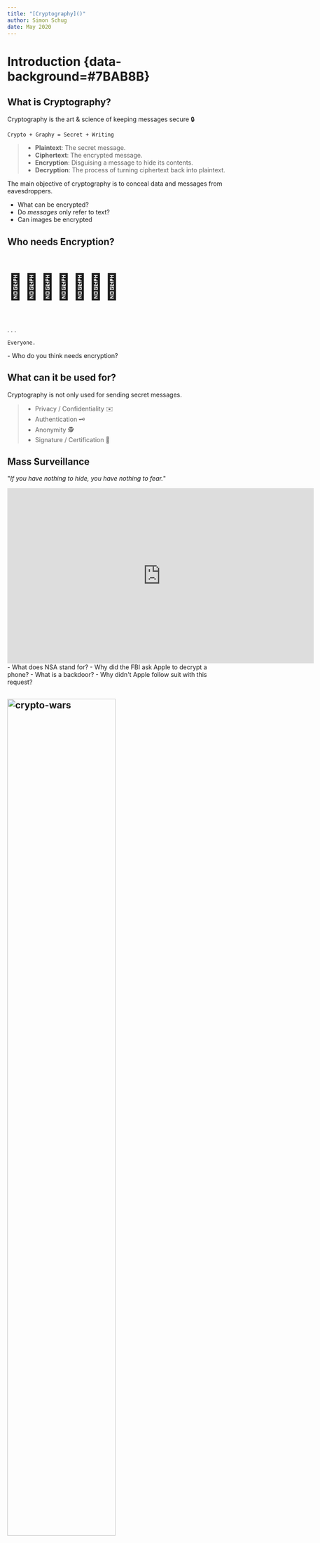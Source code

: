 ```yaml
---
title: "[Cryptography]()"
author: Simon Schug
date: May 2020
---
```

# Introduction {data-background=#7BAB8B}

## What is Cryptography?
Cryptography is the art & science of keeping messages secure 🔒️

```
Crypto + Graphy = Secret + Writing
```

>- **Plaintext**: The secret message.
>- **Ciphertext**: The encrypted message.
>- **Encryption**: Disguising a message to hide its contents.
>- **Decryption**: The process of turning ciphertext back into plaintext.

<aside class="notes">
The main objective of cryptography is to conceal data and messages from eavesdroppers.

- What can be encrypted?
- Do *messages* only refer to text?
- Can images be encrypted
</aside>

## Who needs Encryption?
<p style="font-size:4em">👩‍⚕️️🕵‍👩‍💻️👮️🏦️</p>
. . .

```
Everyone.
```
<aside class="notes">
- Who do you think needs encryption?
</aside>

## What can it be used for?
Cryptography is not only used for sending secret messages.

>- Privacy / Confidentiality ✉️
>- Authentication 🗝️
>- Anonymity 🕵‍
>- Signature / Certification 🔏️

## Mass Surveillance
"*If you have nothing to hide, you have nothing to fear.*"

<iframe width="700" height="400" src="https://www.youtube-nocookie.com/embed/V9_PjdU3Mpo?start=152" frameborder="0" allow="accelerometer; encrypted-media; gyroscope; picture-in-picture" allowfullscreen></iframe>

<aside class="notes">
- What does NSA stand for?
- Why did the FBI ask Apple to decrypt a phone?
- What is a backdoor?
- Why didn't Apple follow suit with this request?

</aside>

## <img src="./assets/crypto-wars.svg" alt="crypto-wars" width="70%"/>
Governments are trying to [limit access](https://www.eff.org/document/crypto-wars-governments-working-undermine-encryption) to cryptography.

. . .

:::::::::::::: {.columns}
::: {.column width="40%"}
#### [Cypherpunks](https://activism.net/cypherpunk/manifesto.html)
```
We the Cypherpunks are defending our privacy with cryptography.
```
:::
::: {.column width="20%"}
<img src="./assets/lightsaber.svg" alt="lightsaber" width="80%"/>
:::
::: {.column width="40%"}
<h4 id="NSA" style="color:#8b7bab">NSA</h4>

- [Clipper chip](https://en.wikipedia.org/wiki/Clipper_chip)
- [Edward Snowden](https://en.wikipedia.org/wiki/Edward_Snowden) revealed that the NSA sabotages encryption
:::
::::::::::::::

<aside class="notes">
- Why do you think that governments would like to limit access to cryptography?
- In the 1990s the NSA promoted the [clipper chip](https://en.wikipedia.org/wiki/Clipper_chip) to give the government backdoor keys
- Although courts, Congress, and the public opinion all opposed this, NSA undermines this in secret
- The NSA was revealed to insert hidden vulnerabilities into our security standards and systems
</aside>

## [Quiz-Time!](https://create.kahoot.it/share/cryptography-i/3d21faeb-db61-48e4-8446-a0e20ce1813f)


# Classical Ciphers {data-background=#7BAB8B}

## Caesar Cipher <img src="./assets/caesar.svg" alt="caesar" width="7%"/>

Julius Caesar used a form of **substitution cipher** <br> to send messages to his troops.

<!-- | A | B | C | D | E | F | G | H | I | J | K | L | M | N | O | P | Q | R | S | T | U | V | W | X | Y | Z |
|---|---|---|---|---|---|---|---|---|---|---|---|---|---|---|---|---|---|---|---|---|---|---|---|---|---|
| D | E |   |   |   | I |   | K |   |   |   | O |   |   | R | S | T |   |   | W |   | Y |   |   |   | C | -->

<table>
<thead>
  <tr>
    <th>A</th>
    <th>B</th>
    <th>C</th>
    <th>D</th>
    <th>E</th>
    <th>F</th>
    <th>G</th>
    <th>H</th>
    <th>I</th>
    <th>J</th>
    <th>K</th>
    <th>L</th>
    <th>M</th>
    <th>N</th>
    <th>O</th>
    <th>P</th>
    <th>Q</th>
    <th>R</th>
    <th>S</th>
    <th>T</th>
    <th>U</th>
    <th>V</th>
    <th>W</th>
    <th>X</th>
    <th>Y</th>
    <th>Z</th>
  </tr>
</thead>
<tbody>
  <tr>
    <td contenteditable='true'>D</td>
    <td contenteditable='true'>E</td>
    <td contenteditable='true'></td>
    <td contenteditable='true'></td>
    <td contenteditable='true'></td>
    <td contenteditable='true'>I</td>
    <td contenteditable='true'></td>
    <td contenteditable='true'>K</td>
    <td contenteditable='true'></td>
    <td contenteditable='true'></td>
    <td contenteditable='true'></td>
    <td contenteditable='true'>O</td>
    <td contenteditable='true'></td>
    <td contenteditable='true'></td>
    <td contenteditable='true'>R</td>
    <td contenteditable='true'>S</td>
    <td contenteditable='true'>T</td>
    <td contenteditable='true'></td>
    <td contenteditable='true'></td>
    <td contenteditable='true'>W</td>
    <td contenteditable='true'></td>
    <td contenteditable='true'>Y</td>
    <td contenteditable='true'></td>
    <td contenteditable='true'></td>
    <td contenteditable='true'></td>
    <td contenteditable='true'>C</td>
  </tr>
</tbody>
</table>

<textarea rows="3" cols="40">Khoor iurp wkh sdvw</textarea>

## Cipher Wheel
Make your own Caesar cipher 🖌️

<iframe height="500" width="850" data-src="http://inventwithpython.com/cipherwheel/"></iframe>

<aside class="notes">
- Encrypt your favourite ...
- Send me a encrypted message but don't tell me they key
- Automatically [decrypt](https://www.xarg.org/tools/caesar-cipher/)
</aside>

## Permutation Cipher
<img src="./assets/permutation.svg" alt="permutation" width="30%"/>

Can you decipher the message in [this challenge](https://go.joincyberstart.com)?

<aside class="notes">
Column Confusion
</aside>

## Vigenère Cipher
<img src="./assets/alphabet-circle.svg" alt="alphabet-circle" width="30%"/>
<!-- https://ljd42.files.wordpress.com/2015/10/d85e4-alphabetclock.jpg -->

<table>
<thead>
  <tr>
    <th>T<sub>19</sub></th>
    <th>H<sub>7</sub></th>
    <th>E<sub>4</sub></th>
    <th>S<sub>18</sub></th>
    <th>E<sub>4</sub></th>
    <th>C<sub>2</sub></th>
    <th>R<sub>17</sub></th>
    <th>E<sub>4</sub></th>
    <th>T<sub>19</sub></th>
    <th>M<sub>12</sub></th>
    <th>E<sub>4</sub></th>
    <th>S<sub>18</sub></th>
    <th>S<sub>18</sub></th>
    <th>A<sub>0</sub></th>
    <th>G<sub>6</sub></th>
    <th>E<sub>4</sub></th>
  </tr>
</thead>
<tbody>
  <tr>
    <td>P<sub>15</sub></td>
    <td>A<sub>0</sub></td>
    <td>S<sub>18</sub></td>
    <td>S<sub>18</sub></td>
    <td>W<sub>22</sub></td>
    <td>O<sub>14</sub></td>
    <td>R<sub>17</sub></td>
    <td>D<sub>3</sub></td>
    <td>P<sub>15</sub></td>
    <td>A<sub>0</sub></td>
    <td>S<sub>18</sub></td>
    <td>S<sub>18</sub></td>
    <td>W<sub>22</sub></td>
    <td>O<sub>14</sub></td>
    <td>R<sub>17</sub></td>
    <td>D<sub>3</sub></td>
  </tr>
  <tr>
    <td contenteditable='true'>I</td>
    <td contenteditable='true'>H</td>
    <td contenteditable='true'> </td>
    <td contenteditable='true'> </td>
    <td contenteditable='true'> </td>
    <td contenteditable='true'> </td>
    <td contenteditable='true'> </td>
    <td contenteditable='true'> </td>
    <td contenteditable='true'> </td>
    <td contenteditable='true'> </td>
    <td contenteditable='true'> </td>
    <td contenteditable='true'> </td>
    <td contenteditable='true'> </td>
    <td contenteditable='true'> </td>
    <td contenteditable='true'> </td>
    <td contenteditable='true'> </td>
  </tr>
</tbody>
</table>

<aside class="notes">
- Encrypt your favourite ...
- What key would we need to recover the Caesar cipher?
</aside>


# Cryptanalysis {data-background=#7BAB8B}

## Code
> A **code** is a system of rules to convert information (letters, sounds, images) into another form of representation.

:::::::::::::: {.columns}
::: {.column width="33%"}
01011100010101001
10100011011010110
01101100101010001
00001101001011101
:::
::: {.column width="33%"}
<img src="./assets/qr-code.svg" alt="qr-code" width="50%"/>
:::
::: {.column width="33%"}
<img src="./assets/barcode.svg" alt="barcode" width="75%"/>
:::
::::::::::::::

<aside class="notes">
- What is a code?
- What examples of codes do you know?
- Is a code a form of encryption?
</aside>

## Fingerprint Challenge
<img src="./assets/fingerprint.svg" alt="fingerprint" width="10%"/>

Can you hack the password in [this challenge](https://go.joincyberstart.com)?

>- How many combinations are there?
>- Come up with a strong password that you can easily remember
>- How strong is it? [Check it](https://howsecureismypassword.net/)

<aside class="notes">
**Brute-Force Attack**: Attempting as many guesses in as little time as possible.

One of the fastest supercomputers could theoretically check 100 million million (10^14) AES keys per second (assuming 1000 operations per check), but would still require 3.67×10^52 years to exhaust the 256-bit key space. 
</aside>

## Breaking the Caesar Cipher
We have intercepted an encrypted message. Can you decrypt it?
```
Ogo qgm sjw s hjwllq kesjl zsucwj
```
. . .

<img src="./assets/letter-frequency.svg" alt="letter-frequency" width="75%"/>

<aside class="notes">
- Can you think of smarter ways to breach cryptographic security systems?
- Frequency analysis leverages that in a given language letters occur with different frequencies.
- What do you think is the most common way of hacking someone? Social engineering.
</aside>

## [Quiz Time](https://create.kahoot.it/share/cryptography-ii/27b08e85-d032-4a2b-a966-d40c1878077d)

# Modern Cryptography {data-background=#7BAB8B}

## Public-key Cryptography
Modern cryptosystems make heavy use of [public key](https://en.wikipedia.org/wiki/Public-key_cryptography) algorithms.

<img src="./assets/public-private-key.svg" alt="public-private-key" width="75%"/>

<aside class="notes">
```
Bob wants to send an encrypted message to Alice without Eve being able to decrypt it. Eve can see all the messages Alice and Bob exchange with each other. Alice has a safe only she knows the combination to. The safe can be sent around like any other message.
```

- What does the "https://" of an url stand for?
</aside>

## Key Exchange
The [Diffie–Hellman key exchange](https://en.wikipedia.org/wiki/Diffie%E2%80%93Hellman_key_exchange) algorithm allows to securely exchange keys over a public channel. 

<img src="https://upload.wikimedia.org/wikipedia/commons/4/46/Diffie-Hellman_Key_Exchange.svg" alt="Diffie-Hellman" width="30%"/>

## [Contact Tracing](https://ncase.me/contact-tracing/)